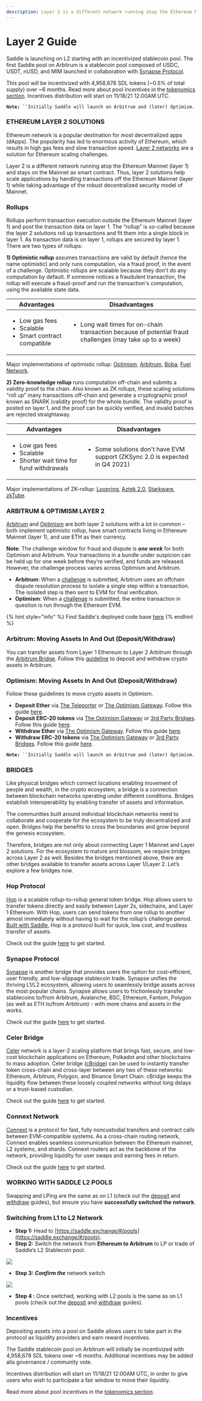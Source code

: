 ```yaml
---
description: Layer 2 is a different network running atop the Ethereum Mainnet (Layer 1).
---
```


# Layer 2 Guide

Saddle is launching on L2 starting with an incentivized stablecoin pool. The first Saddle pool on Arbitrum is a stablecoin pool composed of USDC, USDT, nUSD, and MIM launched in collaboration with [Synapse Protocol](https://twitter.com/synapseprotocol).

This pool will be incentivized with 4,958,678 SDL tokens (\~0.5% of total supply) over \~6 months. Read more about pool incentives in the [tokenomics section](sdl-token.md). Incentives distribution will start on 11/18/21 12:00AM UTC.

**`Note:`**` ``Initially Saddle will launch on Arbitrum and (later) Optimism.`

### **ETHEREUM LAYER 2 SOLUTIONS** <a href="#_toc87951811" id="_toc87951811"></a>

Ethereum network is a popular destination for most decentralized apps (dApps). The popularity has led to enormous activity of Ethereum, which results in high gas fees and slow transaction speed. [Layer 2 networks](https://ethereum.org/en/developers/docs/scaling/layer-2-rollups/) are a solution for Ethereum scaling challenges.

Layer 2 is a different network running atop the Ethereum Mainnet (layer 1) and stays on the Mainnet as smart contract. Thus, layer 2 solutions help scale applications by handling transactions off the Ethereum Mainnet (layer 1) while taking advantage of the robust decentralized security model of Mainnet.

### **Rollups** <a href="#_toc87951812" id="_toc87951812"></a>

Rollups perform transaction execution outside the Ethereum Mainnet (layer 1) and post the transaction data on layer 1. The “rollup” is so-called because the layer 2 solutions roll up transactions and fit them into a single block in layer 1. As transaction data is on layer 1, rollups are secured by layer 1. There are two types of rollups:

**1) Optimistic rollup** assumes transactions are valid by default (hence the name optimistic) and only runs computation, via a fraud proof, in the event of a challenge. Optimistic rollups are scalable because they don't do any computation by default. If someone notices a fraudulent transaction, the rollup will execute a fraud-proof and run the transaction's computation, using the available state data.

| **Advantages**                                                                    | **Disadvantages**                                                                                                        |
| --------------------------------------------------------------------------------- | ------------------------------------------------------------------------------------------------------------------------ |
| <ul><li>Low gas fees</li><li>Scalable</li><li>Smart contract compatible</li></ul> | <ul><li>Long wait times for on-chain transaction because of potential fraud challenges (may take up to a week)</li></ul> |

Major implementations of optimistic rollup: [Optimism](https://optimism.io), [Arbitrum](https://arbitrum.io), [Boba](https://boba.network), [Fuel Network](https://fuel.sh).

**2) Zero-knowledge rollup** runs computation off-chain and submits a validity proof to the chain. Also known as ZK rollups, these scaling solutions “roll up” many transactions off-chain and generate a cryptographic proof known as SNARK (validity proof) for the whole bundle. The validity proof is posted on layer 1, and the proof can be quickly verified, and invalid batches are rejected straightaway.

| **Advantages**                                                                                 | **Disadvantages**                                                                           |
| ---------------------------------------------------------------------------------------------- | ------------------------------------------------------------------------------------------- |
| <ul><li>Low gas fees</li><li>Scalable</li><li>Shorter wait time for fund withdrawals</li></ul> | <ul><li>Some solutions don't have EVM support (ZKSync 2.0 is expected in Q4 2021)</li></ul> |

Major implementations of ZK-rollup: [Loopring](https://loopring.org/#/), [Aztek 2.0](https://aztec.network), [Starkware](https://starkware.co), [zkTube](https://zktube.io).

### **ARBITRUM & OPTIMISM LAYER 2** <a href="#_toc87951813" id="_toc87951813"></a>

[Arbitrum](https://arbitrum.io) and [Optimism](https://optimism.io) are both layer 2 solutions with a lot in common – both implement optimistic rollup, have smart contracts living in Ethereum Mainnet (layer 1), and use ETH as their currency.

**Note**: The challenge window for fraud and dispute is _**one week**_ for both Optimism and Arbitrum. Your transactions in a bundle under suspicion can be held up for one week before they’re verified, and funds are released. However, the challenge process varies across Optimism and Arbitrum.

- **Arbitrum**: When a [challenge](https://developer.offchainlabs.com/docs/dispute_resolution#dispute-resolution) is submitted, Arbitrum uses an offchain dispute resolution process to isolate a single step within a transaction. The isolated step is then sent to EVM for final verification.
- **Optimism**: When a [challenge](https://community.optimism.io/docs/protocol/fraud-proofs.html) is submitted, the entire transaction in question is run through the Ethereum EVM.

{% hint style="info" %}
Find Saddle's deployed code base [here](https://github.com/saddle-finance/saddle-contract/tree/master/deployments)
{% endhint %}

### **Arbitrum: Moving Assets In And Out (Deposit/Withdraw)** <a href="#_toc87951814" id="_toc87951814"></a>

You can transfer assets from Layer 1 Ethereum to Layer 2 Arbitrum through the [Arbitrum Bridge](https://bridge.arbitrum.io). Follow this [guideline](https://arbitrum.io/bridge-tutorial/) to deposit and withdraw crypto assets in Arbitrum.

### **Optimism: Moving Assets In And Out (Deposit/Withdraw)** <a href="#_toc87951815" id="_toc87951815"></a>

Follow these guidelines to move crypto assets in Optimism.

- **Deposit Ether** via [The Teleporter](https://portr.xyz) or [The Optimism Gateway](https://gateway.optimism.io). Follow this guide [here](https://community.optimism.io/docs/users/deposit.html#ether).
- **Deposit ERC-20 tokens** via [The Optimism Gateway](https://gateway.optimism.io) or [3rd Party Bridges](https://www.optimism.io/apps/bridges). Follow this guide [here](https://community.optimism.io/docs/users/deposit.html#erc-20-tokens).
- **Withdraw Ether** via [The Optimism Gateway](https://gateway.optimism.io). Follow this guide [here](https://community.optimism.io/docs/users/withdrawal.html#ether).
- **Withdraw ERC-20 tokens** via [The Optimism Gateway](https://gateway.optimism.io) or [3rd Party Bridges](https://www.optimism.io/apps/bridges). Follow this guide [here](https://community.optimism.io/docs/users/withdrawal.html#erc-20-tokens).

**`Note:`**` ``Initially Saddle will launch on Arbitrum and (later) Optimism.`

### BRIDGES <a href="#_toc87951816" id="_toc87951816"></a>

Like physical bridges which connect locations enabling movement of people and wealth, in the crypto ecosystem, a bridge is a connection between blockchain networks operating under different conditions. Bridges establish interoperability by enabling transfer of assets and information.

The communities built around individual blockchain networks need to collaborate and cooperate for the ecosystem to be truly decentralized and open. Bridges help the benefits to cross the boundaries and grow beyond the genesis ecosystem.

Therefore, bridges are not only about connecting Layer 1 Mainnet and Layer 2 solutions. For the ecosystem to mature and blossom, we require bridges across Layer 2 as well. Besides the bridges mentioned above, there are other bridges available to transfer assets across Layer 1/Layer 2. Let’s explore a few bridges now.

### **Hop Protocol** <a href="#_toc87951817" id="_toc87951817"></a>

[Hop](https://hop.exchange) is a scalable rollup-to-rollup general token bridge. Hop allows users to transfer tokens directly and easily between Layer 2s, sidechains, and Layer 1 Ethereum. With Hop, users can send tokens from one rollup to another almost immediately without having to wait for the rollup’s challenge period. [Built with Saddle](https://docs.saddle.finance/build-with-saddle#hop-protocol), Hop is a protocol built for quick, low cost, and trustless transfer of assets.

Check out the guide [here](https://medium.com/hop-protocol/hop-send-tokens-across-rollups-30f14c432f7c) to get started.

### **Synapse Protocol** <a href="#_toc87951818" id="_toc87951818"></a>

[Synapse](https://synapseprotocol.com) is another bridge that provides users the option for cost-efficient, user friendly, and low-slippage stablecoin trade. Synapse unifies the thriving L1/L2 ecosystem, allowing users to seamlessly bridge assets across the most popular chains. Synapse allows users to frictionlessly transfer stablecoins to/from Arbitrum, Avalanche, BSC, Ethereum, Fantom, Polygon (as well as ETH to/from Arbitrum) - with more chains and assets in the works.

Check out the guide [here](https://docs.synapseprotocol.com/how-to/bridge) to get started.

### **Celer Bridge** <a href="#_toc87951819" id="_toc87951819"></a>

[Celer](https://www.celer.network) network is a layer-2 scaling platform that brings fast, secure, and low-cost blockchain applications on Ethereum, Polkadot and other blockchains to mass adoption. Celer bridge ([cBridge](https://cbridge.celer.network)) can be used to instantly transfer token cross-chain and cross-layer between any two of these networks: Ethereum, Arbitrum, Polygon, and Binance Smart Chain. cBridge keeps the liquidity flow between these loosely coupled networks without long delays or a trust-based custodian.

Check out the guide [here](https://cbridge-docs.celer.network/#/) to get started.

### **Connext Network** <a href="#_toc87951820" id="_toc87951820"></a>

[Connext](https://connext.network) is a protocol for fast, fully noncustodial transfers and contract calls between EVM-compatible systems. As a cross-chain routing network, Connext enables seamless communication between the Ethereum mainnet, L2 systems, and shards. Connext routers act as the backbone of the network, providing liquidity for user swaps and earning fees in return.

Check out the guide [here](https://docs.connext.network) to get started.

### **WORKING WITH SADDLE L2 POOLS** <a href="#_toc87951821" id="_toc87951821"></a>

Swapping and LPing are the same as on L1 (check out the [deposit](https://docs.saddle.finance/saddle-pools#deposit) and [withdraw](https://docs.saddle.finance/saddle-pools#withdraw) guides), but ensure you have **successfully switched the network**.

### **Switching from L1 to L2 Network** <a href="#_toc87951822" id="_toc87951822"></a>

- **Step 1:** Head to [https://saddle.exchange/#/pools](https://saddle.exchange/#/pools).
- **Step 2:** Switch the network from **Ethereum to Arbitrum** to LP or trade of Saddle’s L2 Stablecoin pool.

![](.gitbook/assets/0)

- **Step 3:** _**Confirm the**_ network switch

![](<.gitbook/assets/1 (1)>)

- **Step 4 :** Once switched, working with L2 pools is the same as on L1 pools (check out the [deposit](https://docs.saddle.finance/saddle-pools#deposit) and [withdraw](https://docs.saddle.finance/saddle-pools#withdraw) guides).

### **Incentives** <a href="#_toc87951823" id="_toc87951823"></a>

Depositing assets into a pool on Saddle allows users to take part in the protocol as liquidity providers and earn reward incentives.

The Saddle stablecoin pool on Arbitrum will initially be incentivized with 4,958,678 SDL tokens over \~6 months. Additional incentives may be added alla governance / community vote.

Incentives distribution will start on 11/18/21 12:00AM UTC, in order to give users who wish to participate a fair window to move their liquidity.

Read more about pool incentives in the [tokenomics section](sdl-token.md).
